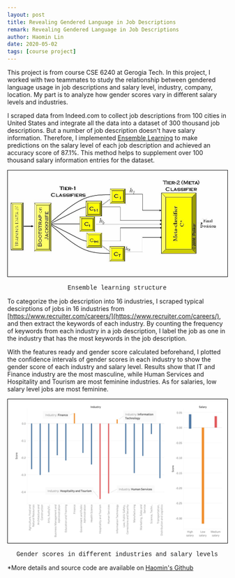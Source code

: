 ```yaml
---
layout: post
title: Revealing Gendered Language in Job Descriptions
remark: Revealing Gendered Language in Job Descriptions
author: Haomin Lin
date: 2020-05-02
tags: [course project]
---
```


This project is from course CSE 6240 at Gerogia Tech. In this project, I worked with two teammates to study the relationship between gendered language usage in job descriptions and salary level, industry, company, location. My part is to analyze how gender scores vary in different salary levels and industries.

I scraped data from Indeed.com to collect job descriptions from 100 cities in United States and integrate all the data into a dataset of 300 thousand job descriptions. But a number of job description doesn't have salary information. Therefore, I implemented [Ensemble Learning](https://en.wikipedia.org/wiki/Ensemble_learning) to make predictions on the salary level of each job description and achieved an accuracy score of 87.1%. This method helps to supplement over 100 thousand salary information entries for the dataset.

<p align="center">
  <img  src="/img/jd/ensemble.jpg"
  alt="Ensemble learning" style="border:1px solid black" width="700">
</p>

<p style="text-align:center;font-family:'Courier New';font-size:14px">Ensemble learning structure</p>

To categorize the job description into 16 industries, I scraped typical descirptions of jobs in 16 industries from [https://www.recruiter.com/careers/](https://www.recruiter.com/careers/), and then extract the keywords of each industry. By counting the frequency of keywords from each industry in a job description, I label the job as one in the industry that has the most keywords in the job description.

With the features ready and gender score calculated beforehand, I plotted the confidence intervals of gender scores in each industry to show the gender score of each industry and salary level. Results show that IT and Finance industry are the most masculine, while Human Services and Hospitality and Tourism are most feminine industries. As for salaries, low salary level jobs are most feminine.

<p align="center">
  <img  src="/img/jd/ind_sal.jpg"
  alt="Results" style="border:1px solid black" width="700">
</p>

<p style="text-align:center;font-family:'Courier New';font-size:14px">Gender scores in different industries and salary levels</p>

*More details and source code are available on [Haomin's Github](https://github.com/HumasLin/CSE-6240-Project)
